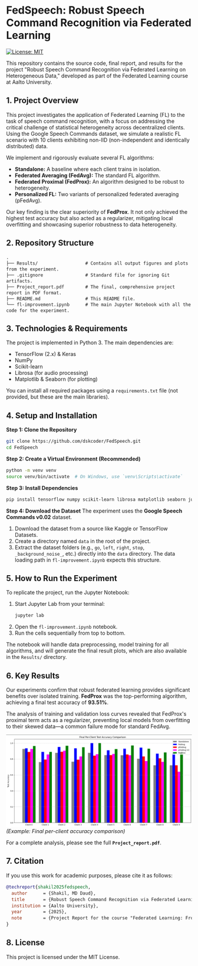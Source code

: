 # FedSpeech: Robust Speech Command Recognition via Federated Learning

[![License: MIT](https://img.shields.io/badge/License-MIT-yellow.svg)](https://opensource.org/licenses/MIT)

This repository contains the source code, final report, and results for the project "Robust Speech Command Recognition via Federated Learning on Heterogeneous Data," developed as part of the Federated Learning course at Aalto University.

## 1. Project Overview

This project investigates the application of Federated Learning (FL) to the task of speech command recognition, with a focus on addressing the critical challenge of statistical heterogeneity across decentralized clients. Using the Google Speech Commands dataset, we simulate a realistic FL scenario with 10 clients exhibiting non-IID (non-independent and identically distributed) data.

We implement and rigorously evaluate several FL algorithms:
- **Standalone:** A baseline where each client trains in isolation.
- **Federated Averaging (FedAvg):** The standard FL algorithm.
- **Federated Proximal (FedProx):** An algorithm designed to be robust to heterogeneity.
- **Personalized FL:** Two variants of personalized federated averaging (pFedAvg).

Our key finding is the clear superiority of **FedProx**. It not only achieved the highest test accuracy but also acted as a regularizer, mitigating local overfitting and showcasing superior robustness to data heterogeneity.

## 2. Repository Structure

```
.
├── Results/                  # Contains all output figures and plots from the experiment.
├── .gitignore                # Standard file for ignoring Git artifacts.
├── Project_report.pdf        # The final, comprehensive project report in PDF format.
├── README.md                 # This README file.
└── fl-improvement.ipynb      # The main Jupyter Notebook with all the code for the experiment.
```

## 3. Technologies & Requirements

The project is implemented in Python 3. The main dependencies are:
- TensorFlow (2.x) & Keras
- NumPy
- Scikit-learn
- Librosa (for audio processing)
- Matplotlib & Seaborn (for plotting)

You can install all required packages using a `requirements.txt` file (not provided, but these are the main libraries).

## 4. Setup and Installation

**Step 1: Clone the Repository**
```bash
git clone https://github.com/dskcoder/FedSpeech.git
cd FedSpeech
```

**Step 2: Create a Virtual Environment (Recommended)**
```bash
python -m venv venv
source venv/bin/activate  # On Windows, use `venv\Scripts\activate`
```

**Step 3: Install Dependencies**
```bash
pip install tensorflow numpy scikit-learn librosa matplotlib seaborn jupyterlab
```

**Step 4: Download the Dataset**
The experiment uses the **Google Speech Commands v0.02** dataset.
1.  Download the dataset from a source like Kaggle or TensorFlow Datasets.
2.  Create a directory named `data` in the root of the project.
3.  Extract the dataset folders (e.g., `go`, `left`, `right`, `stop`, `_background_noise_`, etc.) directly into the `data` directory. The data loading path in `fl-improvement.ipynb` expects this structure.

## 5. How to Run the Experiment

To replicate the project, run the Jupyter Notebook:
1.  Start Jupyter Lab from your terminal:
    ```bash
    jupyter lab
    ```
2.  Open the `fl-improvement.ipynb` notebook.
3.  Run the cells sequentially from top to bottom.

The notebook will handle data preprocessing, model training for all algorithms, and will generate the final result plots, which are also available in the `Results/` directory.

## 6. Key Results

Our experiments confirm that robust federated learning provides significant benefits over isolated training. **FedProx** was the top-performing algorithm, achieving a final test accuracy of **93.51%**.

The analysis of training and validation loss curves revealed that FedProx's proximal term acts as a regularizer, preventing local models from overfitting to their skewed data—a common failure mode for standard FedAvg.

![Final Accuracy Comparison](Results/acc_per_cl.png)
*(Example: Final per-client accuracy comparison)*

For a complete analysis, please see the full **`Project_report.pdf`**.

## 7. Citation

If you use this work for academic purposes, please cite it as follows:

```bibtex
@techreport{shakil2025fedspeech,
  author      = {Shakil, MD Daud},
  title       = {Robust Speech Command Recognition via Federated Learning on Heterogeneous Data},
  institution = {Aalto University},
  year        = {2025},
  note        = {Project Report for the course "Federated Learning: From Theory to Practice"}
}
```

## 8. License

This project is licensed under the MIT License.
 
 
